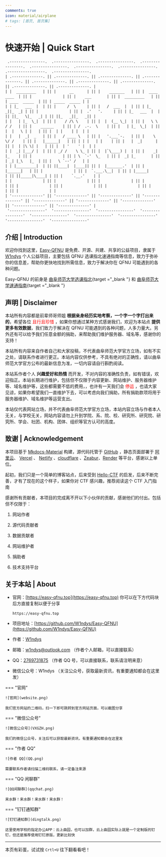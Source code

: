 ```yaml
---
comments: true
icon: material/airplane
# tags: [首页, 首页集]
---
```


<!--

.... . .-.. .-.. ---  -.. ..- -.-. -.- --..--  .-- . .-.. -.-. --- -- .  - ---  ...- .. . .--  -- -.--  ... --- ..- .-. -.-. .  -.-. --- -.. .

你好鸭，欢迎来查看我的源代码

Hello, welcome to my website.

w1ndys@outlook.com

🅆🄸🄽🄳🅈🅂🅆🄸🄽🄳🅈🅂🅆🄸🄽🄳🅈🅂🅆🄸🄽🄳🅈🅂🅆🄸🄽🄳🅈🅂🅆🄸🄽🄳🅈🅂🅆🄸🄽🄳🅈🅂🅆🄸🄽🄳🅈🅂🅆🄸🄽🄳🅈🅂🅆🄸🄽🄳🅈🅂

_           _                       _  _           _  _                                                       _                                        _                                                                                  _  _                                                                                                    _                                                                     _                                                                                                                                                                                                                                                                                            _
(_)         (_)                     (_)(_)         (_)(_)                                                     (_)                                      (_)                                                                                (_)(_)                                                                                                  (_)                                                                   (_)                                                                                                                                                                                                                                                                                          (_)
(_)         (_)     _  _  _  _         (_)            (_)             _  _  _                         _  _  _ (_)    _         _         _  _  _       (_)     _                                      _             _     _  _  _  _         (_)            _  _  _           _  _  _         _  _   _  _       _  _  _  _                      _ (_) _  _          _  _  _                       _               _   _  _            _  _  _  _       _             _                    _  _   _  _      _               _                    _  _  _  _         _  _  _        _         _       _       _  _        _  _  _         _  _  _  _                        _  _  _           _  _  _          _  _  _ (_)     _  _  _  _
(_) _  _  _ (_)    (_)(_)(_)(_)_       (_)            (_)          _ (_)(_)(_) _                    _(_)(_)(_)(_)   (_)       (_)      _(_)(_)(_)      (_)   _(_)                                    (_)           (_)   (_)(_)(_)(_)_       (_)          _(_)(_)(_)       _ (_)(_)(_) _     (_)(_)_(_)(_)     (_)(_)(_)(_)_                   (_)(_)(_)(_)      _ (_)(_)(_) _                   (_)_           _(_) (_)(_)          (_)(_)(_)(_)_    (_)           (_)                  (_)(_)_(_)(_)    (_)_           _(_)                 _(_)(_)(_)(_)     _ (_)(_)(_) _    (_)       (_)     (_)_  _ (_)(_)     _(_)(_)(_)       (_)(_)(_)(_)_                    _(_)(_)(_)       _ (_)(_)(_) _     _(_)(_)(_)(_)    (_)(_)(_)(_)_
(_)(_)(_)(_)(_)   (_) _  _  _ (_)      (_)            (_)         (_)         (_)                  (_)        (_)   (_)       (_)     (_)              (_) _(_)                                      (_)     _     (_)  (_) _  _  _ (_)      (_)         (_)              (_)         (_)   (_)   (_)   (_)   (_) _  _  _ (_)                     (_)           (_)         (_)                    (_)_       _(_)      (_)         (_) _  _  _ (_)   (_)     _     (_)                 (_)   (_)   (_)     (_)_       _(_)                  (_)_  _  _  _     (_)         (_)   (_)       (_)       (_)(_)          (_)              (_) _  _  _ (_)                  (_)              (_)         (_)   (_)        (_)   (_) _  _  _ (_)
(_)         (_)   (_)(_)(_)(_)(_)      (_)            (_)         (_)         (_)                  (_)        (_)   (_)       (_)     (_)              (_)(_)_            _  _                       (_)_  _(_)_  _(_)  (_)(_)(_)(_)(_)      (_)         (_)              (_)         (_)   (_)   (_)   (_)   (_)(_)(_)(_)(_)                     (_)     _     (_)         (_)                      (_)_   _(_)        (_)         (_)(_)(_)(_)(_)   (_)_  _(_)_  _(_)                 (_)   (_)   (_)       (_)_   _(_)                      (_)(_)(_)(_)_   (_)         (_)   (_)       (_)       (_)             (_)              (_)(_)(_)(_)(_)                  (_)              (_)         (_)   (_)        (_)   (_)(_)(_)(_)(_)
(_)         (_)   (_)_  _  _  _      _ (_) _        _ (_) _       (_) _  _  _ (_)                  (_)_  _  _ (_)   (_)_  _  _(_)_    (_)_  _  _       (_)  (_)_         (_)(_)                        (_)(_) (_)(_)    (_)_  _  _  _      _ (_) _       (_)_  _  _       (_) _  _  _ (_)   (_)   (_)   (_)   (_)_  _  _  _                       (_)_  _(_)    (_) _  _  _ (_)                        (_)_(_)        _ (_) _       (_)_  _  _  _       (_)(_) (_)(_)                   (_)   (_)   (_)         (_)_(_)                         _  _  _  _(_)  (_) _  _  _ (_)   (_)_  _  _(_)_      (_)             (_)_  _  _       (_)_  _  _  _                    (_)_  _  _       (_) _  _  _ (_)   (_)_  _  _ (_)   (_)_  _  _  _
(_)         (_)     (_)(_)(_)(_)    (_)(_)(_)      (_)(_)(_)         (_)(_)(_)                       (_)(_)(_)(_)     (_)(_)(_) (_)     (_)(_)(_)      (_)    (_)        (_)(_)                          (_)   (_)        (_)(_)(_)(_)    (_)(_)(_)        (_)(_)(_)         (_)(_)(_)      (_)   (_)   (_)     (_)(_)(_)(_)                        (_)(_)         (_)(_)(_)                             (_)         (_)(_)(_)        (_)(_)(_)(_)        (_)   (_)                     (_)   (_)   (_)          _(_)                          (_)(_)(_)(_)       (_)(_)(_)        (_)(_)(_) (_)     (_)               (_)(_)(_)        (_)(_)(_)(_)                     (_)(_)(_)         (_)(_)(_)        (_)(_)(_)(_)     (_)(_)(_)(_)
                                                                                                                                                                           (_)                                                                                                                                                                                                                                                                                                                              _  _(_)
                                                                                                                                                                          (_)                                                                                                                                                                                                                                                                                                                              (_)(_)

 .----------------. 	 .----------------.  .----------------.  .----------------.  .----------------. 	 .----------------.  .----------------.  .----------------.
| .--------------. |	| .--------------. || .--------------. || .--------------. || .--------------. |	| .--------------. || .--------------. || .--------------. |
| |     ____ _    | |	| |   _ ____      | || |     ____     | || | ____   ____  | || |  ____ ____ _   | |	| |  _ ___  ___ _  | || |     _ ___     | || | ___ __  _____ | |
| |    |_   _|   | |	| |  |_   _|     | || |   .'    `.   | || ||_  _| |_  _| | || | |_   ___  |  | |	| | |_  _||_  _| | || |   .'    `.   | || ||_   _||_   _|| |
| |      | |     | |	| |    | |       | || |  /  .--.  \  | || |  \ \   / /   | || |   | |_  \_|  | |	| |   \ \  / /   | || |  /  .--.  \  | || |  | |    | |  | |
| |      | |     | |	| |    | |   _   | || |  | |    | |  | || |   \ \ / /    | || |   |  _|  _   | |	| |    \ \/ /    | || |  | |    | |  | || |  | '    ' |  | |
| |     _| |_    | |	| |   _| |__/ |  | || |  \  `--'  /  | || |    \ ' /     | || |  _| |___/ |  | |	| |    _|  |_    | || |  \  `--'  /  | || |   \ `--' /   | |
| |    |____ _|   | |	| |  |_ ____ ___|  | || |   `.____.'   | || |     \_/      | || | |_________|  | | 	| |   |______|   | || |   `.____.'   | || |    `.__.'    | |
| |              | |	| |              | || |              | || |              | || |              | |	| |              | || |              | || |              | |
| '--------------' |	| '--------------' || '--------------' || '--------------' || '--------------' |	| '--------------' || '--------------' || '--------------' |
 '----------------' 	 '----------------'  '----------------'  '----------------'  '----------------' 	 '----------------'  '----------------'  '----------------'

#
#  (  (         )            (
#  )\))(   ' ( /(            )\ )   (
# ((_)()\ )  )\())   (      (()/(   )\ )   (
# _(())\_)()((_)\    )\ )    ((_)) (()/(   )\
# \ \((_)/ / / (_)  _(_/(    _| |   )(_)) ((_)
#  \ \/\/ /  | |   | ' \)) / _` |  | || | (_-<
#   \_/\_/   |_|   |_||_|  \_ _,_|   \_, | /__/
#                                   |__/

 .----------------.  .----------------.  .-----------------.  .----------------.  .----------------.  .----------------.
| .--------------. || .--------------. || .--------------. || .--------------. || .--------------. || .--------------. |
| | ____ _  _ ____ | || |     ____ _    | || | _ ___  ___ __  | || |  __ ____ __    | || |  __ __  __ __  | || |    __ _____   | |
| ||_   _||_   _|| || |    |_   _|   | || ||_   \|_   _| | || | |_   ___ `.  | || | |_  _||_  _| | || |   /  ___  |  | |
| |  | | /\ | |  | || |      | |     | || |  |   \ | |   | || |   | |   `. \ | || |   \ \  / /   | || |  |  (__ \_|  | |
| |  | |/  \| |  | || |      | |     | || |  | |\ \| |   | || |   | |    | | | || |    \ \/ /    | || |   '.___`-.   | |
| |  |   /\   |  | || |     _| |_    | || | _| |_\   |_  | || |  _| |___.' / | || |    _|  |_    | || |  |`\____) |  | |
| |  |__/  \__|  | || |    |____ _|   | || ||_ ____|\____| | || | |____ ____.'  | || |   |____ __|   | || |  |__ _____.'  | |
| |              | || |              | || |              | || |              | || |              | || |              | |
| '--------------' || '--------------' || '--------------' || '--------------' || '--------------' || '--------------' |
 '----------------'  '----------------'  '----------------'  '----------------'  '----------------'  '----------------'

    :::       :::       :::::::::::       ::::    :::       :::::::::    :::   :::       ::::::::
   :+:       :+:           :+:           :+:+:   :+:       :+:    :+:   :+:   :+:      :+:    :+:
  +:+       +:+           +:+           :+:+:+  +:+       +:+    +:+    +:+ +:+       +:+
 +#+  +:+  +#+           +#+           +#+ +:+ +#+       +#+    +:+     +#++:        +#++:++#++
+#+ +#+#+ +#+           +#+           +#+  +#+#+#       +#+    +#+      +#+                +#+
#+#+# #+#+#            #+#           #+#   #+#+#       #+#    #+#      #+#         #+#    #+#
###   ### ########

           .---.     ,---,
          /. ./|  ,`--.' |                  ,---,
      .--'.  ' ; /    /  :      ,---,     ,---.'|
     /__./ \ : |:    |.' '  ,-+-. /  |    |   | :           .--.--.
 .--'.  '   \' .`----':  | ,--.'|'   |    |   | |     .--, /  /    '
/___/ \ |    ' '   '   ' ;|   |  ,"' |  ,--.__| |   /_ ./||  :  /`./
;   \  \;      :   |   | ||   | /  | | /   ,'   |, ' , ' :|  :  ;_
 \   ;  `      |   '   : ;|   | |  | |.   '  /  /___/ \: | \  \    `.
  .   \    .\  ;   |   | '|   | |  |/ '   ; |:  |.  \  ' |  `----.   \
   \   \   ' \ |   '   : ||   | |--'  |   | '/  ' \  ;   : /  /`--'  /
    :   '  |--"    ;   |.'|   |/      |   :    :|  \  \  ;'--'.     /
     \   \ ;       '---'  '---'        \   \  /     :  \  \ `--'---'
      '---"                             `----'       \  ' ;
                                                      `--`   -->

<!-- -------------------------------------------------------------------------------------------------------------------- -->

<!--

%E4%BB%B0%E6%9C%9B%E9%AB%98%E5%B1%B1%E7%9A%84%E4%BA%BA%0A%0A%E4%BB%A5%E4%B8%BA%E5%B1%B1%E5%B7%85%E6%98%AF%E5%B7%8D%E5%B3%A8%E5%B7%85%E5%B3%B0%0A%0A%E5%B3%BB%E5%B3%AD%E3%80%81%E6%8C%BA%E6%8B%94%EF%BC%8C%E6%97%A0%E5%8F%AF%E6%8C%91%E5%89%94%0A%0A%E6%94%80%E7%99%BB%E9%AB%98%E5%B3%B0%E7%9A%84%E4%BA%BA%E6%96%B9%E7%9F%A5%0A%0A%E9%82%A3%E9%87%8C%E6%9C%89%E8%8D%86%E6%A3%98%E3%80%81%E9%99%A9%E6%BB%A9%0A%0A%E8%BF%9C%E4%B8%8D%E6%AD%A2%E7%9C%BC%E5%89%8D%E9%A3%8E%E5%85%89%E4%BF%8F%E4%B8%BD

仰望高山的人

以为山巅是巍峨巅峰

峻峭、挺拔，无可挑剔

攀登高峰的人方知

那里有荆棘、险滩

远不止眼前风光俏丽

-->

<!-- 欲戴皇冠，必承其重。

愿你所有美好，都如约而至。 -->

<!-- 都看到这里了，不考虑考虑加入我们的 contributors 列表吗？

都看到这里了，不考虑考虑加入我们的 contributors 列表吗？

都看到这里了，不考虑考虑加入我们的 contributors 列表吗？

都看到这里了，不考虑考虑加入我们的 contributors 列表吗？

都看到这里了，不考虑考虑加入我们的 contributors 列表吗？

都看到这里了，不考虑考虑加入我们的 contributors 列表吗？

都看到这里了，不考虑考虑加入我们的 contributors 列表吗？

都看到这里了，不考虑考虑加入我们的 contributors 列表吗？

都看到这里了，不考虑考虑加入我们的 contributors 列表吗？

都看到这里了，不考虑考虑加入我们的 contributors 列表吗？

都看到这里了，不考虑考虑加入我们的 contributors 列表吗？

都看到这里了，不考虑考虑加入我们的 contributors 列表吗？ -->

<!-- -------------------------------------------------------------------------------------------------------------------- -->

# 快速开始 | Quick Start

```title="Easy-QFNU"
 .----------------.  .----------------.  .----------------.  .----------------.  .----------------.  .----------------.  .----------------.  .-----------------.  .----------------.
| .--------------. || .--------------. || .--------------. || .--------------. || .--------------. || .--------------. || .--------------. || .--------------. || .--------------. |
| |  _________   | || |      __      | || |    _______   | || |  ____  ____  | || |              | || |    ___       | || |  _________   | || | ____  _____  | || | _____  _____ | |
| | |_   ___  |  | || |     /  \     | || |   /  ___  |  | || | |_  _||_  _| | || |              | || |  .'   '.     | || | |_   ___  |  | || ||_   \|_   _| | || ||_   _||_   _|| |
| |   | |_  \_|  | || |    / /\ \    | || |  |  (__ \_|  | || |   \ \  / /   | || |    ______    | || | /  .-.  \    | || |   | |_  \_|  | || |  |   \ | |   | || |  | |    | |  | |
| |   |  _|  _   | || |   / ____ \   | || |   '.___`-.   | || |    \ \/ /    | || |   |______|   | || | | |   | |    | || |   |  _|      | || |  | |\ \| |   | || |  | '    ' |  | |
| |  _| |___/ |  | || | _/ /    \ \_ | || |  |`\____) |  | || |    _|  |_    | || |              | || | \  `-'  \_   | || |  _| |_       | || | _| |_\   |_  | || |   \ `--' /   | |
| | |_________|  | || ||____|  |____|| || |  |_______.'  | || |   |______|   | || |              | || |  `.___.\__|  | || | |_____|      | || ||_____|\____| | || |    `.__.'    | |
| |              | || |              | || |              | || |              | || |              | || |              | || |              | || |              | || |              | |
| '--------------' || '--------------' || '--------------' || '--------------' || '--------------' || '--------------' || '--------------' || '--------------' || '--------------' |
 '----------------'  '----------------'  '----------------'  '----------------'  '----------------'  '----------------'  '----------------'  '----------------'  '----------------'
```

## 介绍 | Introduction

欢迎你找到这里，[Easy-QFNU](https://Easy-QFNU.top) 是免费、开源、共建、共享的公益项目，隶属于 [W1ndys](https://github.com/W1ndys) 个人公益项目，主要包括 QFNU 选课指北速通指南等信息，致力于弥补你的信息差，帮助你更快地找到所需信息，致力于解决你在 QFNU 可能遇到的各种问题。

Easy-QFNU 的前身是 [曲阜师范大学选课指北](https://blog.w1ndys.top/posts/216d9006#/){target ="\_blank "} 和 [曲阜师范大学速通指南](https://blog.w1ndys.top/posts/216d9006#/){target ="\_blank "}

## 声明 | Disclaimer

本站所有内容都是前辈师哥师姐 **根据亲身经历实地考察，一个字一个字打出来的**，希望各位 <font color="red"> 且行且珍惜 </font>，如果你想通过某种方式感谢我们，欢迎为本站点 **提供更多有效数据**，我们致力于解决在 QFNU 可能遇到的各种问题，人多力量大。另外还有可以给予我们任意金额的捐助，来帮助我们维护服务器、域名等，感谢你的支持！

本站所有内容来自作者自己和大家投稿，不代表曲阜师范大学官方立场，如有不实之处，请联系作者进行更正。本站内容仅供参考，不具有绝对的正确性，请以曲阜师范大学官方公布的最新信息为准，一切内容请自行斟酌阅读。

本站系作者个人 **兴趣爱好和热情** 而开发，不对内容的准确性负责，如有错误，欢迎指正。本站长期进行维护，包括但不仅限于内容更新、网站维护、服务器维护等、域名维护等，这些都需要不低的费用，，也许有一天我们会 <font color="red"> 停运 </font>，也请大家见谅，如果你希望我们一直维护下去，可以考虑向我们捐助，所有捐助款项将用于服务器维护、域名维护等运营支出。

本站仅代表网站立场，并不代表曲阜师范大学官方立场，本站内容立场与作者本人无关，与学校无关，网站内容请勿上升到学院、系、院、校、研究所、研究院、研究所、学会、社团、机构、团体、组织等官方认可的高度。

## 致谢 | Acknowledgement

本项目基于 [Mkdocs-Material](https://squidfunk.github.io/mkdocs-material/) 构建，源代码托管于 [GitHub](https://github.com/W1ndys/Easy-QFNU) ，静态页面部署于 [阿里云](https://www.aliyun.com/)、 [Vercel](https://vercel.com/) 、 [Netlify](https://www.netlify.com/) 、[cloudflare](https://www.cloudflare.com/) 、[Zeabur](https://zeabur.com/)、[Render](https://render.com/) 等平台，感谢以上单位。

起初，我们只是一个简单的博客站点，后来受到 [Hello-CTF](https://hello-ctf.com/) 的启发，后来不断完善，才有了现在的这个样子，如果你对 CTF 感兴趣，推荐阅读这个 CTF 入门指南

感谢所有贡献者，本项目的完成离不开以下小伙伴的贡献，感谢他们的付出。包括但不仅限于：

1. 网站作者

2. 源代码贡献者

3. 数据贡献者

4. 网站维护者

5. 捐助者

6. 技术支持平台

## 关于本站 | About

- 官网：[https://easy-qfnu.top](https://easy-qfnu.top) 你可以在下方代码块后方直接复制以便于分享

  ```title="官网"
  https://easy-qfnu.top
  ```

- 项目地址：[https://github.com/W1ndys/Easy-QFNU](https://github.com/W1ndys/Easy-QFNU)

- 作者：[W1ndys](https://github.com/W1ndys)

- 邮箱：[w1ndys@outlook.com](mailto:w1ndys@outlook.com) （作者个人邮箱，可以直接联系）

- QQ：[2769731875](https://qm.qq.com/q/UK4JFydS8y) （作者 QQ 号，可以直接联系，联系请注明来意）

- 微信公众号：W1ndys （关注公众号，获取最新资讯，有重要通知都会在这里发）

=== "官网"

    ![官网](website.png)

    我们官方网站的二维码，扫一下即可跳转到官方网站页面，可以截图分享

=== "微信公众号"

    ![微信公众号](VXGZH.png)

    我们的微信公众号，关注后可以获取最新资讯，有重要通知都会在这里发

=== "作者 QQ"

    ![作者 QQ](QQ.png)

    需要联系作者请扫描二维码联系，请一定备注来源

=== "QQ 闲聊群"

    ![QQ闲聊群](qqchat.png)

    来水群！来水群！来水群！来水群！

=== "钉钉通知群"

    ![钉钉通知群](dingtalk.png)

    这里使用学校的指定办公APP：云上曲园，也可以加群，云上曲园实际上就是一个定制版的钉钉，但还是推荐使用钉钉原版，更新比较快

---

本页有彩蛋，试试按 `Crtl+U` 往下翻看看吧！
